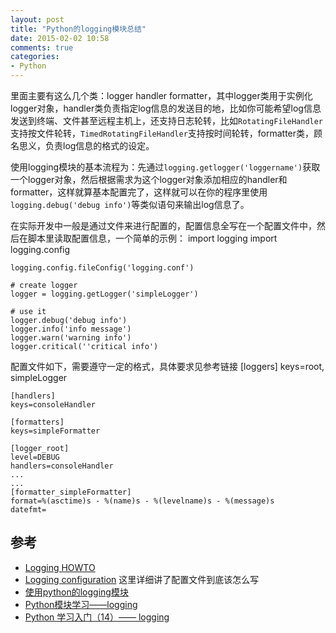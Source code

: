 ```yaml
---
layout: post
title: "Python的logging模块总结"
date: 2015-02-02 10:58
comments: true
categories: 
- Python
---
```


里面主要有这么几个类：logger handler formatter，其中logger类用于实例化logger对象，handler类负责指定log信息的发送目的地，比如你可能希望log信息发送到终端、文件甚至远程主机上，还支持日志轮转，比如`RotatingFileHandler`支持按文件轮转，`TimedRotatingFileHandler`支持按时间轮转，formatter类，顾名思义，负责log信息的格式的设定。

使用logging模块的基本流程为：先通过`logging.getlogger('loggername')`获取一个logger对象，然后根据需求为这个logger对象添加相应的handler和formatter，这样就算基本配置完了，这样就可以在你的程序里使用`logging.debug('debug info')`等类似语句来输出log信息了。

在实际开发中一般是通过文件来进行配置的，配置信息全写在一个配置文件中，然后在脚本里读取配置信息，一个简单的示例：
    import logging
    import logging.config

    logging.config.fileConfig('logging.conf')

    # create logger
    logger = logging.getLogger('simpleLogger')

    # use it
    logger.debug('debug info')
    logger.info('info message')
    logger.warn('warning info')
    logger.critical(''critical info')
配置文件如下，需要遵守一定的格式，具体要求见参考链接
    [loggers]
    keys=root, simpleLogger

    [handlers]
    keys=consoleHandler

    [formatters]
    keys=simpleFormatter

    [logger_root]
    level=DEBUG
    handlers=consoleHandler
    ...
    ...
    [formatter_simpleFormatter]
    format=%(asctime)s - %(name)s - %(levelname)s - %(message)s
    datefmt=

## 参考
- [Logging HOWTO](https://docs.python.org/2/howto/logging.html)
- [Logging configuration](https://docs.python.org/2/library/logging.config.html#logging-config-api)  这里详细讲了配置文件到底该怎么写
- [使用python的logging模块](http://kenby.iteye.com/blog/1162698)
- [Python模块学习——logging](http://www.cnblogs.com/captain_jack/archive/2011/01/21/1941453.html)
- [Python 学习入门（14）—— logging](http://blog.csdn.net/ithomer/article/details/16985379)
